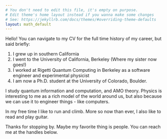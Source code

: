 ```yaml
---
# You don't need to edit this file, it's empty on purpose.
# Edit theme's home layout instead if you wanna make some changes
# See: https://jekyllrb.com/docs/themes/#overriding-theme-defaults
layout: math_default
---
```

Hello! You can navigate to my CV for the full time history of my career, but said briefly:
1. I grew up in southern California
2. I went to the University of California, Berkeley (Where my sister now goes!)
3. I worked at Rigetti Quantum Computing in Berkeley as a software engineer and experimental physicist
4. I am now a Ph.D. student at the University of Colorado, Boulder.

I study quantum information and computation, and AMO theory. Physics is interesting to me as a rich model of the world around us, but also because we can use it to engineer things - like computers.

In my free time I like to run and climb. More so now than ever, I also like to read and play guitar.

Thanks for stopping by. Maybe my favorite thing is people. You can reach me at the handles below.
